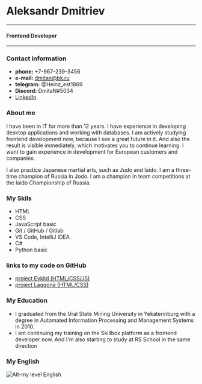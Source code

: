 # Aleksandr Dmitriev
***
#### Frontend Developer
***

### Contact information
* **phone:** +7-967-239-3456
* **e-mail:** dmitan@bk.ru
* **telegram:** @Heinz_est1869
* **Discord:** DmitaN#5034
* [LinkedIn](https://www.linkedin.com/in/aleksandr-dmitriev-901a161aa/ "my profile on linkedIn")

### About me
I have been in IT for more than 12 years. I have experience in developing desktop applications and working with databases. I am actively studying frontend development now, because I see a great future in it. And also the result is visible immediately, which motivates you to continue learning. I want to gain experience in development for European customers and companies. 

 I also practice Japanese martial arts, such as Judo and Iaido. I am a three-time champion of Russia in Jodo. I am a champion in team competitions at the Iaido Championship of Russia.

### My Skils
* HTML
* CSS
* JavaScript basic
* Git / GitHub / Gitlab
* VS Code, IntelliJ IDEA
* C#
* Python basic

### links to my code on GitHub
* [project Evklid (HTML/CSS/JS)](https://github.com/DmitaN/evklid "project Evklid (HTML/CSS/JS)")
* [project Laggona (HTML/CSS)](https://github.com/DmitaN/lagoona "project Lagoona (HTML/CSS)")

### My Education
* I graduated from the Ural State Mining University in Yekaterinburg with a degree in Automated Information Processing and Management Systems in 2010.
* I am continuing my training on the Skillbox platform as a frontend developer now. And I'm also starting to study at RS School in the same direction

### My English
![Alt-my level English](https://s1.hostingkartinok.com/uploads/images/2022/06/3454a98fdd9489605575202bff086976.png "My level English") 
